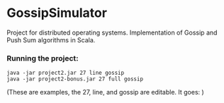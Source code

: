 # GossipSimulator
Project for distributed operating systems. Implementation of Gossip and Push Sum algorithms in Scala.

### Running the project:
	java -jar project2.jar 27 line gossip
	java -jar project2-bonus.jar 27 full gossip

(These are examples, the 27, line, and gossip are editable. It goes: <numOfNodes> <topology> <algorithm> )
